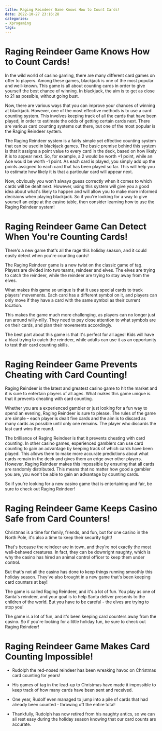 ```yaml
---
title: Raging Reindeer Game Knows How to Count Cards!
date: 2022-10-27 23:16:28
categories:
- Xprogaming
tags:
---
```



#  Raging Reindeer Game Knows How to Count Cards!

In the wild world of casino gaming, there are many different card games on offer to players. Among these games, blackjack is one of the most popular and well-known. This game is all about counting cards in order to give yourself the best chance of winning. In blackjack, the aim is to get as close to 21 as possible, without going bust.

Now, there are various ways that you can improve your chances of winning at blackjack. However, one of the most effective methods is to use a card counting system. This involves keeping track of all the cards that have been played, in order to estimate the odds of getting certain cards next. There are various card counting systems out there, but one of the most popular is the Raging Reindeer system.

The Raging Reindeer system is a fairly simple yet effective counting system that can be used in blackjack games. The basic premise behind this system is that it assigns a point value to every card in the deck, based on how likely it is to appear next. So, for example, a 2 would be worth +1 point, while an Ace would be worth -1 point. As each card is played, you simply add up the points assigned to each card that has been played so far. This will help you to estimate how likely it is that a particular card will appear next.

Now, obviously you won't always guess correctly when it comes to which cards will be dealt next. However, using this system will give you a good idea about what's likely to happen and will allow you to make more informed decisions when playing blackjack. So if you're looking for a way to give yourself an edge at the casino table, then consider learning how to use the Raging Reindeer system!

#  Raging Reindeer Game Can Detect When You're Counting Cards!

There's a new game that's all the rage this holiday season, and it could easily detect when you're counting cards!

The Raging Reindeer game is a new twist on the classic game of tag. Players are divided into two teams, reindeer and elves. The elves are trying to catch the reindeer, while the reindeer are trying to stay away from the elves.

What makes this game so unique is that it uses special cards to track players' movements. Each card has a different symbol on it, and players can only move if they have a card with the same symbol as their current location.

This makes the game much more challenging, as players can no longer just run around willy-nilly. They need to pay close attention to what symbols are on their cards, and plan their movements accordingly.

The best part about this game is that it's perfect for all ages! Kids will have a blast trying to catch the reindeer, while adults can use it as an opportunity to test their card counting skills.

#  Raging Reindeer Game Prevents Cheating with Card Counting!

Raging Reindeer is the latest and greatest casino game to hit the market and it is sure to entertain players of all ages. What makes this game unique is that it prevents cheating with card counting.



Whether you are a experienced gambler or just looking for a fun way to spend an evening, Raging Reindeer is sure to please. The rules of the game are simple – each player is dealt five cards and the aim is to discard as many cards as possible until only one remains. The player who discards the last card wins the round.

The brilliance of Raging Reindeer is that it prevents cheating with card counting. In other casino games, experienced gamblers can use card counting to gain an advantage by keeping track of which cards have been played. This allows them to make more accurate predictions about what cards remain in the deck and gives them an edge over other players. However, Raging Reindeer makes this impossible by ensuring that all cards are randomly distributed. This means that no matter how good a gambler you are, you won't be able to gain an advantage by counting cards.

So if you're looking for a new casino game that is entertaining and fair, be sure to check out Raging Reindeer!

#  Raging Reindeer Game Keeps Casino Safe from Card Counters!

Christmas is a time for family, friends, and fun, but for one casino in the North Pole, it's also a time to keep their security tight!

That's because the reindeer are in town, and they're not exactly the most well-behaved creatures. In fact, they can be downright naughty, which is why the casino has hired an animal control officer to keep them under control.

But that's not all the casino has done to keep things running smoothly this holiday season. They've also brought in a new game that's been keeping card counters at bay!

The game is called Raging Reindeer, and it's a lot of fun. You play as one of Santa's reindeer, and your goal is to help Santa deliver presents to the children of the world. But you have to be careful - the elves are trying to stop you!

The game is a lot of fun, and it's been keeping card counters away from the casino. So if you're looking for a little holiday fun, be sure to check out Raging Reindeer!

#  Raging Reindeer Game Makes Card Counting Impossible!

* Rudolph the red-nosed reindeer has been wreaking havoc on Christmas card counting for years!

* His games of tag in the lead-up to Christmas have made it impossible to keep track of how many cards have been sent and received.

* One year, Rudolf even managed to jump into a pile of cards that had already been counted - throwing off the entire total!

* Thankfully, Rudolph has now retired from his naughty antics, so we can all rest easy during the holiday season knowing that our card counts are accurate.